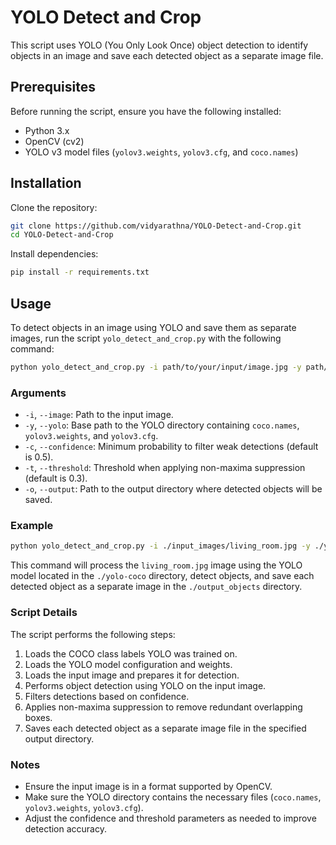 # YOLO Detect and Crop

This script uses YOLO (You Only Look Once) object detection to identify objects in an image and save each detected object as a separate image file.

## Prerequisites

Before running the script, ensure you have the following installed:

- Python 3.x
- OpenCV (cv2)
- YOLO v3 model files (`yolov3.weights`, `yolov3.cfg`, and `coco.names`)

## Installation

Clone the repository:

```sh
git clone https://github.com/vidyarathna/YOLO-Detect-and-Crop.git
cd YOLO-Detect-and-Crop
```

Install dependencies:

```sh
pip install -r requirements.txt
```

## Usage

To detect objects in an image using YOLO and save them as separate images, run the script `yolo_detect_and_crop.py` with the following command:

```sh
python yolo_detect_and_crop.py -i path/to/your/input/image.jpg -y path/to/yolo-coco -o path/to/output/directory
```

### Arguments

- `-i`, `--image`: Path to the input image.
- `-y`, `--yolo`: Base path to the YOLO directory containing `coco.names`, `yolov3.weights`, and `yolov3.cfg`.
- `-c`, `--confidence`: Minimum probability to filter weak detections (default is 0.5).
- `-t`, `--threshold`: Threshold when applying non-maxima suppression (default is 0.3).
- `-o`, `--output`: Path to the output directory where detected objects will be saved.

### Example

```sh
python yolo_detect_and_crop.py -i ./input_images/living_room.jpg -y ./yolo-coco -o ./output_objects
```

This command will process the `living_room.jpg` image using the YOLO model located in the `./yolo-coco` directory, detect objects, and save each detected object as a separate image in the `./output_objects` directory.

### Script Details

The script performs the following steps:

1. Loads the COCO class labels YOLO was trained on.
2. Loads the YOLO model configuration and weights.
3. Loads the input image and prepares it for detection.
4. Performs object detection using YOLO on the input image.
5. Filters detections based on confidence.
6. Applies non-maxima suppression to remove redundant overlapping boxes.
7. Saves each detected object as a separate image file in the specified output directory.

### Notes

- Ensure the input image is in a format supported by OpenCV.
- Make sure the YOLO directory contains the necessary files (`coco.names`, `yolov3.weights`, `yolov3.cfg`).
- Adjust the confidence and threshold parameters as needed to improve detection accuracy.

